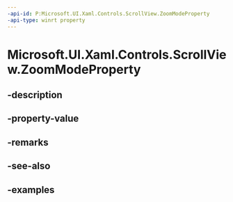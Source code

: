 ```yaml
---
-api-id: P:Microsoft.UI.Xaml.Controls.ScrollView.ZoomModeProperty
-api-type: winrt property
---
```


# Microsoft.UI.Xaml.Controls.ScrollView.ZoomModeProperty

<!--
public static Windows.UI.Xaml.DependencyProperty ZoomModeProperty { get; }
-->


## -description

## -property-value

## -remarks

## -see-also

## -examples


